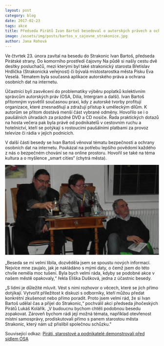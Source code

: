 ```yaml
---
layout: post
category: blog
date: 2017-02-23
tags: akce
title: Předseda Pirátů Ivan Bartoš besedoval o autorských právech a ochraně osobních dat. Přišel i strakonický starosta.
image: /assets/img/posts/bartos_v_cajovne_strakonice.jpg
author: Jana Rohová
---
```


Ve čtvrtek 23. února zavítal na besedu do Strakonic Ivan Bartoš, předseda Pirátské strany. Do komorního prostředí čajovny Na půdě si našly cestu dvě desítky posluchačů, mezi kterými byl také strakonický starosta Břetislav Hrdlička (Strakonická veřejnost) či bývalá místostarostka města Písku Eva Veselá. Tématem byla současná aplikace autorského práva a ochrana osobních dat na internetu.

Účastníci byli zasvěceni do problematiky výběru poplatků kolektivním správcům autorských práv (OSA, Dilia, Intergram a další). Ivan Bartoš přítomným vysvětlil současnou praxi, kdy z autorské tvorby profitují organizace, které znesnadňují a zdražují přístup k uměleckým dílům. K autorům se přitom dostává menší část vybrané odměny. Hovořilo se i o paušálních úhradách za prázdné DVD a CD nosiče. Řada praktických dotazů na hosta večera pak byla právě od podnikatelů v cestovním ruchu a hotelnictví, kteří se potýkají s rostoucími paušálními platbami za provoz televize či rádia v jejich podnicích. 

V další části besedy se Ivan Bartoš věnoval tématu bezpečnosti a ochrany osobních dat na internetu. Poukázal na potřebu lepšího povědomí každého z nás o bezpečném chování se na online prostoru. Hovořil se také na téma kultura a o myšlence „smart cities“ (chytrá města).

![Starosta města Strakonice Břetislav Hrdlička společně s bývalou místostarostkou Písku Evou Veselou se zúčastnili besedy s Ivanem Bartošem](/assets/img/posts/starosta_strakonice.jpg)

„Beseda se mi velmi líbila, dozvěděla jsem se spoustu nových informací. Nejvíce mne zaujalo, jak je nakládáno s mými daty, o čemž jsem do této chvíle neměla moc tušení. Byla bych velmi ráda, kdyby se podobné akce v našem městě opakovaly,“ řekla Eliška Dušková, jedna z účastnic besedy.

„S lidmi je důležité mluvit. Vést s nimi rozhovor o věcech, které se jich přímo dotýkají. Vytvořit příležitost k diskuzi s odborníky, kteří můžou předat konkrétní zkušenost nebo přímo poradit. Proto jsem velmi rád, že si Ivan Bartoš udělal čas a přijel do Strakonic,“ pochválil akci předseda jihočeských Pirátů Lukáš Kolářík. „V budoucnu bychom chtěli podobnou besedu zopakovat. Zároveň bychom rádi její možná témata, například otevřenost místní samosprávy, prodiskutovali přímo s panem starostou města Strakonic, který nám už přislíbil společnou schůzku."

Související odkaz: [Piráti, starostové a podnikatelé demonstrovali před sídlem OSA](https://www.pirati.cz/tiskove-zpravy/pirati_starostove_a_podnikatele_demonstrovali_pred_sidlem_osa_proti_vypalnemu?s[]=poplatky&s[]=osa)

